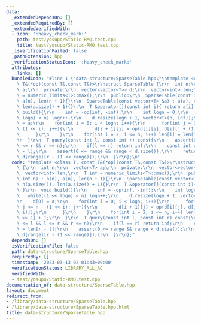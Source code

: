 ```yaml
---
data:
  _extendedDependsOn: []
  _extendedRequiredBy: []
  _extendedVerifiedWith:
  - icon: ':heavy_check_mark:'
    path: test/yosupo/Static-RMQ.test.cpp
    title: test/yosupo/Static-RMQ.test.cpp
  _isVerificationFailed: false
  _pathExtension: hpp
  _verificationStatusIcon: ':heavy_check_mark:'
  attributes:
    links: []
  bundledCode: "#line 1 \"data-structure/SparseTable.hpp\"\ntemplate <class T, const\
    \ T&(*op)(const T&,const T&)>\r\nstruct SparseTable {\r\n  int n;\r\n  vector<T>\
    \ a;\r\n  private:\r\n  vector<vector<T>> d;\r\n  vector<int> len;\r\n  T inf\
    \ = numeric_limits<T>::max();\r\n  public:\r\n  SparseTable(const int n) : n(n),\
    \ a(n), len(n + 1){}\r\n  SparseTable(const vector<T> &a) : a(a), n(a.size()),\
    \ len(a.size() + 1){}\r\n  T &operator[](const int i){ return a[i]; }\r\n  void\
    \ build(){\r\n    inf = -op(inf, -inf);\r\n    int logn = 0;\r\n    while((1 <<\
    \ logn) < n) logn++;\r\n    d.resize(logn + 1, vector<T>(n, inf));\r\n    d[0]\
    \ = a;\r\n    for(int i = 0; i < logn; i++){\r\n      for(int j = 0; j <= n -\
    \ (1 << i); j++){\r\n        d[i + 1][j] = op(d[i][j], d[i][j + (1 << i)]);\r\n\
    \      }\r\n    }\r\n    for(int i = 2; i <= n; i++) len[i] = len[i >> 1] + 1;\r\
    \n  }\r\n  T query(const int l, const int r) const{\r\n    assert(0 <= l && l\
    \ <= r && r <= n);\r\n    if(l == r) return inf;\r\n    const int range = len[r\
    \ - l];\r\n    assert(0 <= range && range < d.size());\r\n    return op(d[range][l],\
    \ d[range][r - (1 << range)]);\r\n  }\r\n};\n"
  code: "template <class T, const T&(*op)(const T&,const T&)>\r\nstruct SparseTable\
    \ {\r\n  int n;\r\n  vector<T> a;\r\n  private:\r\n  vector<vector<T>> d;\r\n\
    \  vector<int> len;\r\n  T inf = numeric_limits<T>::max();\r\n  public:\r\n  SparseTable(const\
    \ int n) : n(n), a(n), len(n + 1){}\r\n  SparseTable(const vector<T> &a) : a(a),\
    \ n(a.size()), len(a.size() + 1){}\r\n  T &operator[](const int i){ return a[i];\
    \ }\r\n  void build(){\r\n    inf = -op(inf, -inf);\r\n    int logn = 0;\r\n \
    \   while((1 << logn) < n) logn++;\r\n    d.resize(logn + 1, vector<T>(n, inf));\r\
    \n    d[0] = a;\r\n    for(int i = 0; i < logn; i++){\r\n      for(int j = 0;\
    \ j <= n - (1 << i); j++){\r\n        d[i + 1][j] = op(d[i][j], d[i][j + (1 <<\
    \ i)]);\r\n      }\r\n    }\r\n    for(int i = 2; i <= n; i++) len[i] = len[i\
    \ >> 1] + 1;\r\n  }\r\n  T query(const int l, const int r) const{\r\n    assert(0\
    \ <= l && l <= r && r <= n);\r\n    if(l == r) return inf;\r\n    const int range\
    \ = len[r - l];\r\n    assert(0 <= range && range < d.size());\r\n    return op(d[range][l],\
    \ d[range][r - (1 << range)]);\r\n  }\r\n};"
  dependsOn: []
  isVerificationFile: false
  path: data-structure/SparseTable.hpp
  requiredBy: []
  timestamp: '2023-03-13 02:01:43+09:00'
  verificationStatus: LIBRARY_ALL_AC
  verifiedWith:
  - test/yosupo/Static-RMQ.test.cpp
documentation_of: data-structure/SparseTable.hpp
layout: document
redirect_from:
- /library/data-structure/SparseTable.hpp
- /library/data-structure/SparseTable.hpp.html
title: data-structure/SparseTable.hpp
---
```

